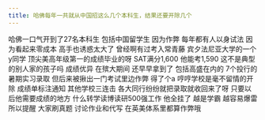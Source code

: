 ```yaml
---
title: 哈佛每年一共就从中国招这么几个本科生，结果还要开除几个
---
```

哈佛一口气开到了27名本科生
包括中国留学生
因为作弊
每年都有人以身试法
因为看起来零成本
高手也诱惑太大了
曾经啊有过考入常青藤
宾夕法尼亚大学的一个y同学
顶尖美高年级第一的成绩毕业的呀
SAT满分1,600
他能考1,590
这不是典型的别人家的孩子吗
成绩优异
在殡大期间
还早早拿到了
包括高盛在内的
7个投行的暑期实习录取
但后来被揪出一门考试里边作弊
得了个a
哼哼学校是毫不留情的开除
成绩单标注通知
其他学校三连击
各大同行纷纷就把录取就收回来了呀
只要以后他需要成绩的地方
什么转学读博读研500强工作
他全挂了
越是学霸
越容易爆雷
所以提醒
大家刷真题
讨论作业和代写
在英美体系里都算作弊哦

